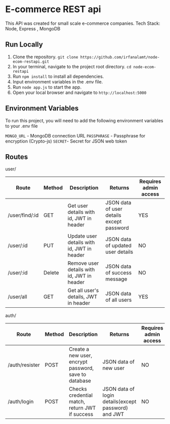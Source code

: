 # E-commerce REST api

This API was created for small scale e-commerce companies.
Tech Stack: Node, Express , MongoDB

## Run Locally

1. Clone the repository.
   `git clone https://github.com/irfanalamt/node-ecom-restapi.git`
2. In your terminal, navigate to the project root directory.
   `cd node-ecom-restapi `
3. Run `npm install` to install all dependencies.
4. Input environment variables in the .env file.
5. Run `node app.js` to start the app.
6. Open your local browser and navigate to `http://localhost:5000`

## Environment Variables

To run this project, you will need to add the following environment variables to your .env file

`MONGO_URL` - MongoDB connection URL
`PASSPHRASE` - Passphrase for encryption (Crypto-js)
`SECRET`- Secret for JSON web token

## Routes

user/

| Route          | Method | Description                                | Returns                                   | Requires admin access |
| -------------- | ------ | ------------------------------------------ | ----------------------------------------- | --------------------- |
| /user/find/:id | GET    | Get user details with id, JWT in header    | JSON data of user details except password | YES                   |
| /user/:id      | PUT    | Update user details with id, JWT in header | JSON data of updated user details         | NO                    |
| /user/:id      | Delete | Remove user details with id, JWT in header | JSON data of success message              | NO                    |
| /user/all      | GET    | Get all user's details, JWT in header      | JSON data of all users                    | YES                   |

auth/

| Route          | Method | Description                                           | Returns                                             | Requires admin access |
| -------------- | ------ | ----------------------------------------------------- | --------------------------------------------------- | --------------------- |
| /auth/resister | POST   | Create a new user, encrypt password, save to database | JSON data of new user                               | NO                    |
| /auth/login    | POST   | Checks credential match, return JWT if success        | JSON data of login details(except password) and JWT | NO                    |
